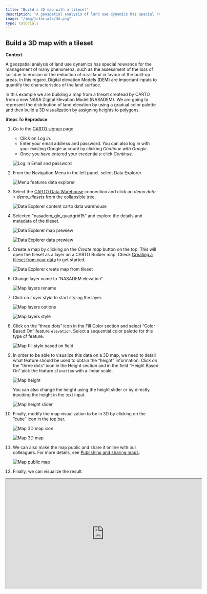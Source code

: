 ```yaml
---
title: "Build a 3D map with a tileset"
description: "A geospatial analysis of land use dynamics has special relevance for the management of many phenomena, such as the assessment of the loss of soil due to erosion or the reduction of rural land in favour of the built-up areas. In this regard, Digital elevation Models (DEM) are important inputs to quantify the characteristics of the land surface. In this example we are building a map from a tileset createad by CARTO from a new NASA Digital Elevation Model (NASADEM). We are going to represent the distribution of land elevation by using a gradual color palette and then build a 3D visualization by assigning heights to polygons." 
image: "/img/tutorials/3d.png"
type: tutorials
---
```

## Build a 3D map with a tileset

**Context**

A geospatial analysis of land use dynamics has special relevance for the management of many phenomena, such as the assessment of the loss of soil due to erosion or the reduction of rural land in favour of the built-up areas.
In this regard, Digital elevation Models (DEM) are important inputs to quantify the characteristics of the land surface.

In this example we are building a map from a tileset createad by CARTO from a new NASA Digital Elevation Model (NASADEM). We are going to represent the distribution of land elevation by using a gradual color palette and then build a 3D visualization by assigning heights to polygons.

<!-- This dataset is provided by Earthdata Nasa Organization. NASADEM is a modernization of the Digital Elevation Model (DEM) and associated products generated from the Shuttle Radar Topography Mission (SRTM) data. CARTO has transformed the original NASADEM HGT v001 raster data into a common geographic support, the Quadkey grid. -->
 
**Steps To Reproduce**

1. Go to the <a href="http://app.carto.com/signup" target="_blank">CARTO signup</a> page.
   - Click on *Log in*.
   - Enter your email address and password. You can also log in with your existing Google account by clicking *Continue with Google*.
   - Once you have entered your credentials: click *Continue*.

   ![Log in Email and password](/img/cloud-native-workspace/get-started/login.png)

2. From the Navigation Menu in the left panel, select Data Explorer. 

   ![Menu features data explorer](/img/cloud-native-workspace/tutorials/tutorial1_the_menu_features_data_explorer.png)

3. Select the [CARTO Data Warehouse](../../connections/carto-data-warehouse) connection and click on *demo data > demo_tilesets* from the collapsible tree. 

   ![Data Explorer content carto data warehouse](/img/cloud-native-workspace/tutorials/tutorial3_content_carto_dw_demo_tilesets.png)

4. Selected "nasadem_glo_quadgrid15" and explore the details and metadata of the tileset. 

   ![Data Explorer map prewiew](/img/cloud-native-workspace/tutorials/tutorial3_tileset_details.png)

   ![Data Explorer data prewiew](/img/cloud-native-workspace/tutorials/tutorial3_tileset_metadata.png)

5. Create a map by clicking on the *Create map* button on the top. This will open the tileset as a layer on a CARTO Builder map. Check [Creating a tileset from your data](../../data-explorer/creating-a-tileset-from-your-data) to get started.

   ![Data Explorer create map from tileset](/img/cloud-native-workspace/tutorials/tutorial3_create_map_from_tileset.png)

6. Change layer name to “NASADEM elevation”.

   ![Map layers rename](/img/cloud-native-workspace/tutorials/tutorial3_map_layer_rename.png)

7. Click on *Layer style* to start styling the layer.

   ![Map layers options](/img/cloud-native-workspace/tutorials/tutorial3_map_layer_option.png)

   ![Map layers style](/img/cloud-native-workspace/tutorials/tutorial3_map_layer_style.png)

8. Click on the “three dots” icon in the Fill Color section and select “Color Based On” feature `elevation`. Select a sequential color palette for this type of feature. 

   ![Map fill style based on field](/img/cloud-native-workspace/tutorials/tutorial3_map_fill_based_on.png)

9. In order to be able to visualize this data on a 3D map, we need to detail what feature should be used to obtain the “height” information. Click on the “three dots” icon in the Height section and in the field “Height Based On” pick the feature `elevation` with a linear scale.

   ![Map height](/img/cloud-native-workspace/tutorials/tutorial3_map_height.png)

   You can also change the height using the height slider or by directly inputting the height in the 
text input.

   ![Map height slider](/img/cloud-native-workspace/tutorials/tutorial3_map_height_slider.png)

10. Finally, modify the map visualization to be in 3D by clicking on the “cube” icon in the top bar. 

    ![Map 3D map icon](/img/cloud-native-workspace/tutorials/tutorial3_map_3D_icon.png)

    ![Map 3D map](/img/cloud-native-workspace/tutorials/tutorial3_map_3D.png)

11. We can also make the map public and share it online with our colleagues. For more details, see [Publishing and sharing maps](../../maps/publishing-and-sharing-maps).

    ![Map public map](/img/cloud-native-workspace/tutorials/tutorial3_map_public.png)

12. Finally, we can visualize the result.

   <iframe width="640px" height="360px" src="https://gcp-europe-west1.app.carto.com/map/7812419f-a7da-4c62-a734-0c1117f6e90a"></iframe>